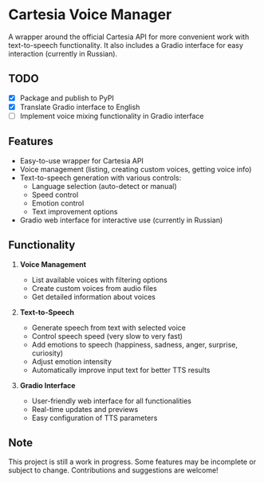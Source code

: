 # Cartesia Voice Manager

A wrapper around the official Cartesia API for more convenient work with text-to-speech functionality. It also includes a Gradio interface for easy interaction (currently in Russian).

## TODO
- [x] Package and publish to PyPI
- [x] Translate Gradio interface to English
- [ ] Implement voice mixing functionality in Gradio interface

## Features

- Easy-to-use wrapper for Cartesia API
- Voice management (listing, creating custom voices, getting voice info)
- Text-to-speech generation with various controls:
  - Language selection (auto-detect or manual)
  - Speed control
  - Emotion control
  - Text improvement options
- Gradio web interface for interactive use (currently in Russian)

## Functionality

1. **Voice Management**
   - List available voices with filtering options
   - Create custom voices from audio files
   - Get detailed information about voices

2. **Text-to-Speech**
   - Generate speech from text with selected voice
   - Control speech speed (very slow to very fast)
   - Add emotions to speech (happiness, sadness, anger, surprise, curiosity)
   - Adjust emotion intensity
   - Automatically improve input text for better TTS results

3. **Gradio Interface**
   - User-friendly web interface for all functionalities
   - Real-time updates and previews
   - Easy configuration of TTS parameters

## Note

This project is still a work in progress. Some features may be incomplete or subject to change. Contributions and suggestions are welcome!
